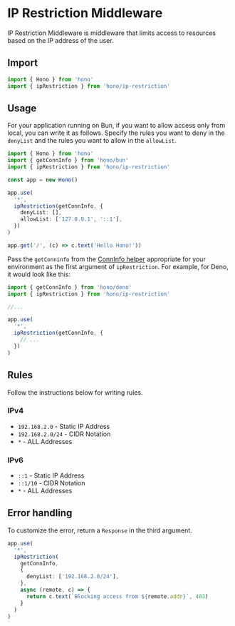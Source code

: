 # IP Restriction Middleware

IP Restriction Middleware is middleware that limits access to resources based on the IP address of the user.

## Import

```ts
import { Hono } from 'hono'
import { ipRestriction } from 'hono/ip-restriction'
```

## Usage

For your application running on Bun, if you want to allow access only from local, you can write it as follows. Specify the rules you want to deny in the `denyList` and the rules you want to allow in the `allowList`.

```ts
import { Hono } from 'hono'
import { getConnInfo } from 'hono/bun'
import { ipRestriction } from 'hono/ip-restriction'

const app = new Hono()

app.use(
  '*',
  ipRestriction(getConnInfo, {
    denyList: [],
    allowList: ['127.0.0.1', '::1'],
  })
)

app.get('/', (c) => c.text('Hello Hono!'))
```

Pass the `getConninfo` from the [ConnInfo helper](/docs/helpers/conninfo) appropriate for your environment as the first argument of `ipRestriction`. For example, for Deno, it would look like this:

```ts
import { getConnInfo } from 'hono/deno'
import { ipRestriction } from 'hono/ip-restriction'

//...

app.use(
  '*',
  ipRestriction(getConnInfo, {
    // ...
  })
)
```

## Rules

Follow the instructions below for writing rules.

### IPv4

- `192.168.2.0` - Static IP Address
- `192.168.2.0/24` - CIDR Notation
- `*` - ALL Addresses

### IPv6

- `::1` - Static IP Address
- `::1/10` - CIDR Notation
- `*` - ALL Addresses

## Error handling

To customize the error, return a `Response` in the third argument.

```ts
app.use(
  '*',
  ipRestriction(
    getConnInfo,
    {
      denyList: ['192.168.2.0/24'],
    },
    async (remote, c) => {
      return c.text(`Blocking access from ${remote.addr}`, 403)
    }
  )
)
```
